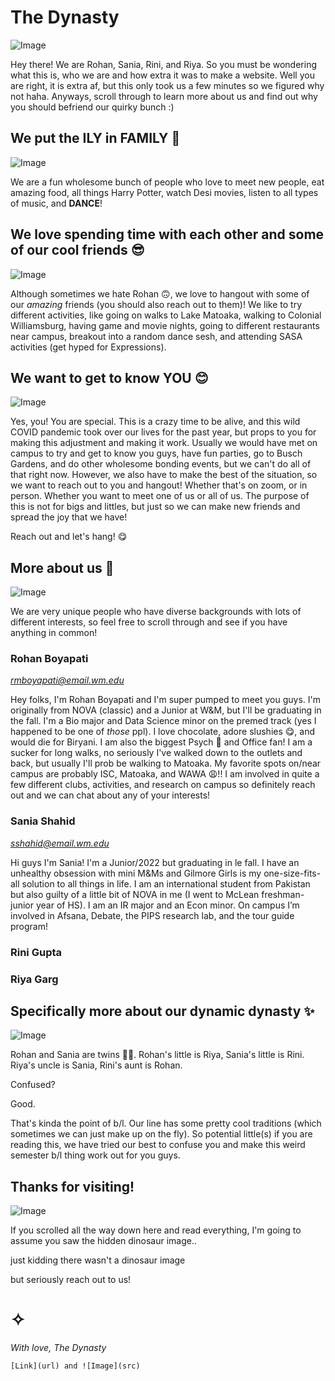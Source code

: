 # The Dynasty

![Image](DYNASTY.jpeg)

Hey there! We are Rohan, Sania, Rini, and Riya. So you must be wondering what this is, who we are and how extra it was to make a website. Well you are right, it is extra af, but this only took us a few minutes so we figured why not haha. Anyways, scroll through to learn more about us and find out why you should befriend our quirky bunch :)



## We put the ILY in FAMILY 💖

![Image](BRIDGE.jpeg)

We are a fun wholesome bunch of people who love to meet new people, eat amazing food, all things Harry Potter, watch Desi movies, listen to all types of music, and **DANCE**! 


## We love spending time with each other and some of our cool friends 😎

![Image](AFSANA.jpeg)

Although sometimes we hate Rohan 🙃, we love to hangout with some of our *amazing* friends (you should also reach out to them)! We like to try different activities, like going on walks to Lake Matoaka, walking to Colonial Williamsburg, having game and movie nights, going to different restaurants near campus, breakout into a random dance sesh, and attending SASA activities (get hyped for Expressions).


## We want to get to know YOU 😊

![Image](NKD.jpeg)

Yes, you! You are special. This is a crazy time to be alive, and this wild COVID pandemic took over our lives for the past year, but props to you for making this adjustment and making it work. Usually we would have met on campus to try and get to know you guys, have fun parties, go to Busch Gardens, and do other wholesome bonding events, but we can't do all of that right now. However, we also have to make the best of the situation, so we want to reach out to you and hangout! Whether that's on zoom, or in person. Whether you want to meet one of us or all of us. The purpose of this is not for bigs and littles, but just so we can make new friends and spread the joy that we have! 

Reach out and let's hang! 😋

## More about us 🤩

![Image](GARBA.jpg)

We are very unique people who have diverse backgrounds with lots of different interests, so feel free to scroll through and see if you have anything in common!

### Rohan Boyapati

*rmboyapati@email.wm.edu*

Hey folks, I'm Rohan Boyapati and I'm super pumped to meet you guys. I'm originally from NOVA (classic) and a Junior at W&M, but I'll be graduating in the fall. I'm a Bio major and Data Science minor on the premed track (yes I happened to be one of *those* ppl). I love chocolate, adore slushies 😋, and would die for Biryani. I am also the biggest Psych  🍍 and Office fan! I am a sucker for long walks, no seriously I've walked down to the outlets and back, but usually I'll prob be walking to Matoaka. My favorite spots on/near campus are probably ISC, Matoaka, and WAWA 😩!! I am involved in quite a few different clubs, activities, and research on campus so definitely reach out and we can chat about any of your interests!

### Sania Shahid

*sshahid@email.wm.edu*

Hi guys I'm Sania! I'm a Junior/2022 but graduating in le fall. I have an unhealthy obsession with mini M&Ms and Gilmore Girls is my one-size-fits-all solution to all things in life. I am an international student from Pakistan but also guilty of a little bit of NOVA in me (I went to McLean freshman-junior year of HS). I am an IR major and an Econ minor. On campus I’m involved in Afsana, Debate, the PIPS research lab, and the tour guide program! 

### Rini Gupta

### Riya Garg

## Specifically more about our dynamic dynasty ✨

![Image](RISHYA.jpeg)

Rohan and Sania are twins 👯‍♂️. Rohan's little is Riya, Sania's little is Rini. Riya's uncle is Sania, Rini's aunt is Rohan. 

Confused? 

Good. 

That's kinda the point of b/l. Our line has some pretty cool traditions (which sometimes we can just make up on the fly). So potential little(s) if you are reading this, we have tried our best to confuse you and make this weird semester b/l thing work out for you guys.


## Thanks for visiting!

![Image](RS.jpeg)

If you scrolled all the way down here and read everything, I'm going to assume you saw the hidden dinosaur image..


just kidding there wasn't a dinosaur image

but seriously reach out to us!

# ✧

*With love,
 The Dynasty*

```[Link](url) and ![Image](src)```

